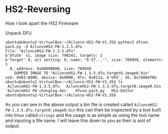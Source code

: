 # HS2-Reversing
How i took apart the HS2 Firmware


Unpack DFU

```
ubuntu@ubuntu2-VirtualBox:~/Ailunce-HS2-FW-V1.35$ python3 dfuse-pack.py -d AilunceHS2-FW-1.3.5.dfu
File: "AilunceHS2-FW-1.3.5.dfu"
b'DfuSe' v1, image size: 790241, targets: 1
b'Target' 0, alt setting: 0, name: "b'ST...'", size: 789956, elements: 1
  0, address: 0x08000000, size: 789948
    DUMPED IMAGE TO "AilunceHS2-FW-1.3.5.dfu.target0.image0.bin"
usb: 0483:0000, device: 0x0000, dfu: 0x011a, b'UFD', 16, 0x7488bf6b
ubuntu@ubuntu2-VirtualBox:~/Ailunce-HS2-FW-V1.35$ ls
 AilunceHS2-FW-1.3.5.dfu   AilunceHS2-FW-1.3.5.dfu.target0.image0.bin  'AilunceHS2 FW changlog.doc'   dfuse-pack.py   HS2-Editor
ubuntu@ubuntu2-VirtualBox:~/Ailunce-HS2-FW-V1.35$
```

As you can see in the above output a bin file is created called `AilunceHS2-FW-1.3.5.dfu.target0.image0.bin` this can then be inspected by a tool built into
linux called `strings` and the usage is as simple as using the tool name and inputing a file name. I will leave this down to you as their is alot of output.
